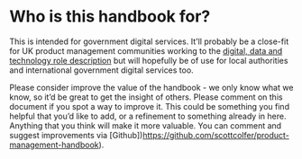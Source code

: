 # Who is this handbook for?

This is intended for government digital services. It'll probably be a close-fit for UK product management communities working to the [digital, data and technology role description](https://www.gov.uk/government/collections/digital-data-and-technology-profession-capability-framework#product-and-delivery:-product-manager) but will hopefully be of use for local authorities and international government digital services too.

Please consider improve the value of the handbook - we only know what we know, so it’d be great to get the insight of others. Please comment on this document if you spot a way to improve it. This could be something you find helpful that you’d like to add, or a refinement to something already in here. Anything that you think will make it more valuable. You can comment and suggest improvements via [Github])https://github.com/scottcolfer/product-management-handbook).
